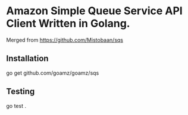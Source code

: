 Amazon Simple Queue Service API Client Written in Golang.
=========================================================

Merged from https://github.com/Mistobaan/sqs

Installation
------------

   go get github.com/goamz/goamz/sqs


Testing
-------

   go test .
